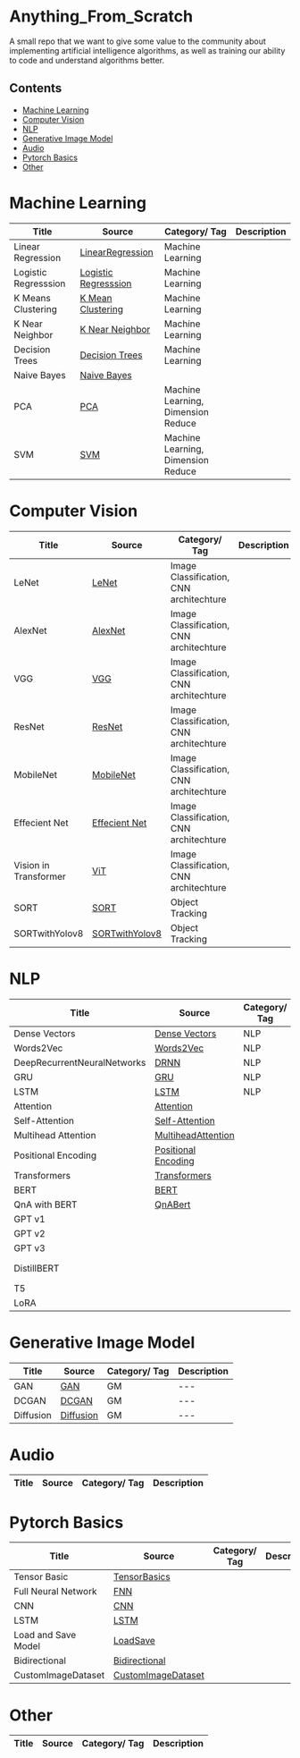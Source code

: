 # Anything_From_Scratch

A small repo that we want to give some value to the community about implementing artificial intelligence algorithms, as well as training our ability to code and understand algorithms better.

## Contents

- [Machine Learning](#machine-learning)
- [Computer Vision](#computer-vision)
- [NLP](#nlp)
- [Generative Image Model](#generative-image-model)
- [Audio](#audio)
- [Pytorch Basics](#pytorch-basics)
- [Other](#other)

# Machine Learning

| Title | Source | Category/ Tag | Description |
|---|---|---| ---|
| Linear Regression | [LinearRegression](https://github.com/ComAlchemist/Anything_From_Scratch/tree/master/MachineLearning/AFS_LinearRegression) | Machine Learning |
| Logistic Regresssion | [Logistic Regresssion](https://github.com/ComAlchemist/Anything_From_Scratch/tree/master/MachineLearning/AFS_LogisticRegression) | Machine Learning |
| K Means Clustering | [K Mean Clustering](https://github.com/ComAlchemist/Anything_From_Scratch/tree/master/MachineLearning/AFS_KMeans/PyFile) | Machine Learning |
| K Near Neighbor | [K Near Neighbor](https://github.com/ComAlchemist/Anything_From_Scratch/tree/master/MachineLearning/AFS_KNN) | Machine Learning |
| Decision Trees | [Decision Trees](https://github.com/ComAlchemist/Anything_From_Scratch/tree/master/MachineLearning/AFS_KNN) | Machine Learning |
| Naive Bayes | [Naive Bayes](https://github.com/ComAlchemist/Anything_From_Scratch/tree/master/MachineLearning/AFS_NaiveBayes) | |
| PCA | [PCA](https://github.com/ComAlchemist/Anything_From_Scratch/tree/master/MachineLearning/AFS_PCA/PyFile) | Machine Learning, Dimension Reduce |
| SVM | [SVM](https://github.com/ComAlchemist/Anything_From_Scratch/tree/master/MachineLearning/AFS_SVM/PyFile) | Machine Learning, Dimension Reduce |

# Computer Vision

| Title | Source | Category/ Tag | Description |
|---|---|---| ---|
| LeNet | [LeNet](https://github.com/ComAlchemist/Anything_From_Scratch/tree/master/ComputerVision/ImageClassification/AFS_Lenet) | Image Classification, CNN architechture |
| AlexNet | [AlexNet](https://github.com/ComAlchemist/Anything_From_Scratch/tree/master/ComputerVision/ImageClassification/AFS_AlexNet) | Image Classification, CNN architechture |
| VGG | [VGG](https://github.com/ComAlchemist/Anything_From_Scratch/tree/master/ComputerVision/ImageClassification/AFS_VGG) | Image Classification, CNN architechture |
| ResNet | [ResNet](https://github.com/ComAlchemist/Anything_From_Scratch/tree/master/ComputerVision/ImageClassification/AFS_ResNet) | Image Classification, CNN architechture |
| MobileNet | [MobileNet](https://github.com/ComAlchemist/Anything_From_Scratch/tree/master/ComputerVision/ImageClassification/MobileNet) | Image Classification, CNN architechture |
| Effecient Net | [Effecient Net](https://github.com/ComAlchemist/Anything_From_Scratch/tree/master/ComputerVision/ImageClassification/EffecientNet)| Image Classification, CNN architechture |
| Vision in Transformer | [ViT](https://github.com/ComAlchemist/Anything_From_Scratch/tree/master/ComputerVision/ImageClassification/ViT) | Image Classification, CNN architechture |
| SORT | [SORT](https://github.com/ComAlchemist/Anything_From_Scratch/tree/master/ComputerVision/ObjectTracking/SORT) | Object Tracking |
| SORTwithYolov8 | [SORTwithYolov8](https://github.com/ComAlchemist/Anything_From_Scratch/tree/master/ComputerVision/ObjectTracking/Yolov8DeepSort) | Object Tracking |

# NLP

| Title | Source | Category/ Tag | Description | Slide | 
|---|---|---| ---|---|
| Dense Vectors |  [Dense Vectors](https://github.com/ComAlchemist/Anything_From_Scratch/blob/master/NLP/DenseVectors.ipynb) | NLP | |
| Words2Vec | [Words2Vec](https://github.com/ComAlchemist/Anything_From_Scratch/blob/master/NLP/Word2Vec.ipynb) | NLP | |
| DeepRecurrentNeuralNetworks | [DRNN](https://github.com/ComAlchemist/Anything_From_Scratch/blob/master/NLP/DeepRecurrentNeuralNetworks.ipynb) | NLP | |
| GRU | [GRU](https://github.com/ComAlchemist/Anything_From_Scratch/blob/master/NLP/GRU.ipynb) | NLP | |
| LSTM | [LSTM](https://github.com/ComAlchemist/Anything_From_Scratch/blob/master/NLP/LSTM.ipynb) | NLP | |
| Attention | [Attention](https://github.com/ComAlchemist/Anything_From_Scratch/blob/master/NLP/AttentionMechanism.ipynb)|||
| Self-Attention | [Self-Attention](https://github.com/ComAlchemist/Anything_From_Scratch/blob/master/NLP/Self_Attention.ipynb)| |  |
| Multihead Attention |  [MultiheadAttention](https://github.com/ComAlchemist/Anything_From_Scratch/blob/master/NLP/MultiHeadAttentionForTransformer) |  |  |
| Positional Encoding | [Positional Encoding](https://github.com/ComAlchemist/Anything_From_Scratch/blob/master/NLP/PositionalCoding.ipynb)|  |
| Transformers | [Transformers](https://github.com/ComAlchemist/Anything_From_Scratch/blob/master/NLP/transformer_from_scratch.py) |  |  | [Transformer](https://github.com/ComAlchemist/Anything_From_Scratch/blob/master/Slide/Transformer_Slide.pdf) |
| BERT | [BERT](https://github.com/ComAlchemist/Anything_From_Scratch/blob/master/NLP/BertFromCratch.ipynb) | | | [BERT]([Slide\BERT_Slide.pdf](https://github.com/ComAlchemist/Anything_From_Scratch/blob/master/Slide/BERT_Slide.pdf))  |
| QnA with BERT | [QnABert](https://github.com/ComAlchemist/Anything_From_Scratch/blob/master/NLP/Question_AnsweringusingBert.ipynb) | | |
| GPT v1 | ||| [GPTv1](https://github.com/ComAlchemist/Anything_From_Scratch/blob/master/Slide/GPT1_Slide.pdf) |
| GPT v2 | ||| [GPTv2](https://github.com/ComAlchemist/Anything_From_Scratch/blob/master/Slide/GPT-2_3_Slide.pdf) |
| GPT v3 | ||| [GPTv2](https://github.com/ComAlchemist/Anything_From_Scratch/blob/master/Slide/GPT-2_3_Slide.pdf) |
| DistillBERT | | | | [DistillBERT]((https://github.com/ComAlchemist/Anything_From_Scratch/blob/master/Slide/DistilBERT_Slide.pdf) |
| T5 | | | | [T5](https://github.com/ComAlchemist/Anything_From_Scratch/blob/master/Slide/T5_Slide.pdf) 
| LoRA | | | | [LoRA](https://github.com/ComAlchemist/Anything_From_Scratch/blob/master/Slide/LoRA_Slide.pdf)|



# Generative Image Model

| Title | Source | Category/ Tag | Description |
|---|---|---| ---|
| GAN | [GAN](https://github.com/ComAlchemist/Anything_From_Scratch/tree/master/GenerativeModel/GAN/GAN) | GM | ---|
| DCGAN | [DCGAN](https://github.com/ComAlchemist/Anything_From_Scratch/tree/master/GenerativeModel/GAN/DCGAN) | GM | ---|
| Diffusion | [Diffusion](https://github.com/ComAlchemist/Anything_From_Scratch/blob/master/GenerativeModel/Diffusions/Diffusion%20Model.ipynb) | GM | ---|

# Audio

| Title | Source | Category/ Tag | Description |
|---|---|---| ---|

# Pytorch Basics

| Title | Source | Category/ Tag | Description |
|---|---|---| ---|
| Tensor Basic | [TensorBasics](https://github.com/ComAlchemist/Anything_From_Scratch/blob/master/PytorchBasics/%5BBasics%5DPytorchTensorBasics.ipynb) | |
| Full Neural Network | [FNN](https://github.com/ComAlchemist/Anything_From_Scratch/blob/master/PytorchBasics/Simple_FullyNet.ipynb)| |
| CNN | [CNN](https://github.com/ComAlchemist/Anything_From_Scratch/blob/master/PytorchBasics/Pytorch_simple_CNN.ipynb) | |
| LSTM | [LSTM](https://github.com/ComAlchemist/Anything_From_Scratch/blob/master/PytorchBasics/pytorch_rnn_gru_lstm.ipynb) | |
| Load and Save Model | [LoadSave](https://github.com/ComAlchemist/Anything_From_Scratch/blob/master/PytorchBasics/pytorch_loadsave.ipynb) | |
| Bidirectional | [Bidirectional](https://github.com/ComAlchemist/Anything_From_Scratch/blob/master/PytorchBasics/pytorch_bidirectional_lstm.ipynb) | |
| CustomImageDataset | [CustomImageDataset](https://github.com/ComAlchemist/Anything_From_Scratch/tree/master/PytorchBasics/custom_dataset) | |

# Other

| Title | Source | Category/ Tag | Description |
|---|---|---| ---|

